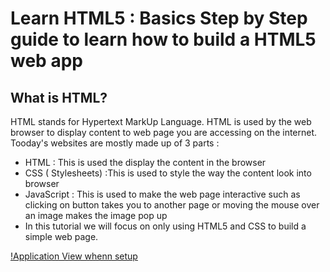 # Learn HTML5 : Basics Step by Step guide to learn how to build a HTML5 web app

## What is HTML?
HTML stands for Hypertext MarkUp Language. HTML is used by the web browser to display content to web page you are accessing on the internet. Tooday's websites are mostly made up of 3 parts :

- HTML : This is used the display the content in the browser
- CSS ( Stylesheets) :This is used to style the way the content look into browser
- JavaScript : This is used to make the web page interactive such as clicking on button takes you to another page or moving the mouse over an image makes the image pop up
- In this tutorial we will focus on only using HTML5 and CSS to build a simple web page.

[!Application View whenn setup ](app-view.PNG)
